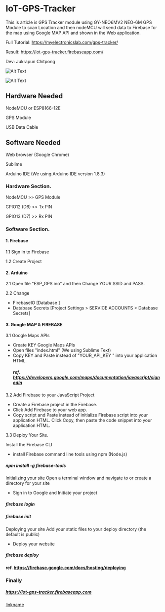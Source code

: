 # IoT-GPS-Tracker
This is article is GPS Tracker module using GY-NEO6MV2 NEO-6M GPS Module to scan Location and then nodeMCU will send data to Firebase for the map using Google MAP API and shown in the Web application.

Full Tutorial: https://myelectronicslab.com/gps-tracker/

Result: https://iot-gps-tracker.firebaseapp.com/

Dev: Jukrapun Chitpong

![Alt Text](https://firebasestorage.googleapis.com/v0/b/iot-gps-tracker.appspot.com/o/IoT_GPS_Diagram.jpg?alt=media&token=227d625b-37ca-451a-a0d0-7c0e63c43bd7)

![Alt Text](https://firebasestorage.googleapis.com/v0/b/iot-gps-tracker.appspot.com/o/IoT_GPS_055.jpg?alt=media&token=d6ce1c8a-df89-4ae8-b90d-178e5ff7fca9)

## Hardware Needed


NodeMCU or ESP8166-12E

GPS Module

USB Data Cable

## Software Needed


Web browser (Google Chrome)

Sublime

Arduino IDE (We using Arduino IDE version 1.8.3)

### Hardware Section.
NodeMCU  >> GPS Module

GPIO12 (D6) >> Tx PIN

GPIO13 (D7) >> Rx PIN

### Software Section.

#### 1. Firebase

1.1 Sign in to Firebase

1.2 Create Project

#### 2. Arduino

2.1 Open file "ESP_GPS.ino" and then Change YOUR SSID and PASS.

2.2 Change
- FirebaseIO [Database ]
- Database Secrets [Project  Settings > SERVICE ACCOUNTS > Database Secrets]

#### 3. Google MAP & FIREBASE
3.1 Google Maps APIs
- Create KEY Google Maps APIs 
- Open files "index.html" (We using Sublime Text)
- Copy KEY and Paste instead of  "YOUR_API_KEY " into your application HTML.
  ##### ref. https://developers.google.com/maps/documentation/javascript/signedin
  
3.2 Add Firebase to your JavaScript Project
- Create a Firebase project in the Firebase.
- Click Add Firebase to your web app.
- Copy script and Paste instead of  initialize Firebase script into your application HTML.
  Click Copy, then paste the code snippet into your application HTML.

3.3 Deploy Your Site.

Install the Firebase CLI
- install Firebase command line tools using npm (Node.js)
##### npm install -g firebase-tools
Initializing your site
Open a terminal window and navigate to or create a directory for your site
- Sign in to Google and Initiate your project
##### firebase login 
##### firebase init

Deploying your site
Add your static files to your deploy directory (the default is public)
- Deploy your website
##### firebase deploy
#### ref. https://firebase.google.com/docs/hosting/deploying

### Finally
##### https://iot-gps-tracker.firebaseapp.com

[linkname](https://www.youtube.com/watch?v=54FfeH21ptk&list=PLdvWd-hs3E0zPaviYZ-lesKmc65o-i-Ye)
